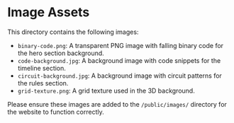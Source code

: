 # Image Assets

This directory contains the following images:

- `binary-code.png`: A transparent PNG image with falling binary code for the hero section background.
- `code-background.jpg`: A background image with code snippets for the timeline section.
- `circuit-background.jpg`: A background image with circuit patterns for the rules section.
- `grid-texture.png`: A grid texture used in the 3D background.

Please ensure these images are added to the `/public/images/` directory for the website to function correctly.

